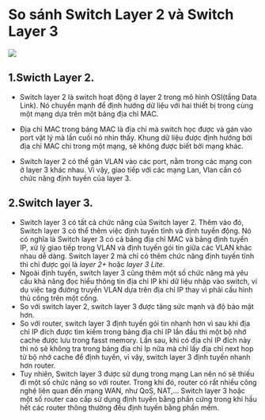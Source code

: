 # So sánh Switch Layer 2 và Switch Layer 3

![](http://i.imgur.com/P13fP53.png)

## 1.Swicth Layer 2.
- Switch layer 2 là switch hoạt động ở layer 2 trong mô hình OSI(tầng Data Link). Nó chuyển mạnh để định hướng dữ liệu với hai thiết bị trong cùng một mạng dựa trên một bảng địa chỉ MAC.



- Địa chỉ MAC trong bảng MAC là địa chỉ mà switch học được và gán vào port vật lý mà lần cuối nó nhìn thấy. Khung dữ liệu được định hướng bởi địa chỉ MAC chỉ trong một mạng, sẽ không được biết bởi mạng khác.
- Switch layer 2 có thể gán VLAN vào các port, nằm trong các mạng con ở layer 3 khác nhau. Vì vậy, giao tiếp với các mạng Lan, Vlan cần có chức năng định tuyến của layer 3.
## 2.Switch layer 3.
- Switch layer 3 có tất cả chức năng của Switch layer 2. Thêm vào đó, Switch layer 3 có thể  thêm việc định tuyến tĩnh và định tuyến động. Nó có nghĩa là Switch layer 3 có cả bảng địa chỉ MAC và bảng định tuyến IP, xử lý giao tiếp trong VLAN và định tuyến gói tin giữa các VLAN khác nhau dễ dàng. Switch layer 2 mà chỉ có thêm chức năng định tuyến tĩnh thì chỉ được gọi là *layer 2+* hoặc *layer 3 Lite*.
- Ngoài định tuyến, switch layer 3 cũng thêm một số chức năng mà yêu cầu khả năng đọc hiểu thông tin địa chỉ IP khi dữ liệu nhập vào switch, ví dụ việc tag đường truyền VLAN dựa trên địa chỉ IP thay vì phải cấu hình thủ công trên một cổng.
- So với switch layer 2, switch layer 3 được tăng sức mạnh và độ bảo mật hơn.
- So với router, switch layer 3 định tuyến gói tin nhanh hơn vì sau khi địa chỉ IP đích được tìm kiếm trong bảng địa chỉ IP lần đầu thì một bộ nhớ cache được lưu trong fasst memory. Lần sau, khi có địa chỉ IP đích này thì nó sẽ không tra trong bảng địa chỉ Ip nữa mà chỉ lấy địa chỉ next hop từ bộ nhớ cache để định tuyến, vì vậy, switch layer 3 định tuyến nhanh hơn router.
- Tuy nhiên, Switch layer 3 được sử dụng trong mạng Lan nên nó sẽ thiếu đi một số chức năng so với router. Trong khi đó, router có rất nhiều công nghệ liên quan đến mạng WAN, như QoS, NAT,... Switch layer 3 hoặc một số router cao cấp sử dụng định tuyến bằng phần cứng trong khi hầu hết các router thông thường đều định tuyến bằng phần mềm.
